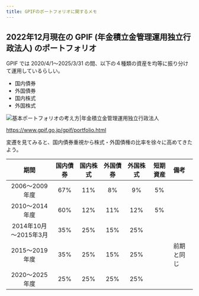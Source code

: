 ```yaml
---
title: GPIFのポートフォリオに関するメモ
---
```


## 2022年12月現在の GPIF (年金積立金管理運用独立行政法人) のポートフォリオ

GPIF では 2020/4/1〜2025/3/31 の間、以下の４種類の資産を均等に振り分けて運用しているらしい。

- 国内債券
- 外国債券
- 国内株式
- 外国株式

![基本ポートフォリオの考え方|年金積立金管理運用独立行政法人](https://mryhryki.com/file/U3kqUVunMO9_IVTAnxBUoZQxOXcJeFOAJi2fVovv2U-Zm-s0.webp)

https://www.gpif.go.jp/gpif/portfolio.html

変遷を見てみると、国内債券重視から株式・外国債権の比率を徐々に高めてきたよう。

|        期間        | 国内債券 | 国内株式 | 外国債券 | 外国株式 | 短期資産  | 備考    |
|:----------------:|:----:|:----:|:----:|:----:|:-----:|:------|
|   2006～2009年度    | 67%  | 11%  |  8%  |  9%  |  5%   |       |
|   2010～2014年度    | 60%  | 12%  | 11%  | 12%  |  5%   |       |
| 2014年10月～2015年3月 | 35%  | 25%  | 15%  | 25%  |       |       |
|   2015～2019年度    | 35%  | 25%  | 15%  | 25%  |       | 前期と同じ |
|   2020～2025年度    | 25%  | 25%  | 25%  | 25%  |       |       |
